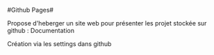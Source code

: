 #Github Pages#

Propose d'heberger un site web pour présenter les projet stockée sur github : Documentation

Création via les settings dans github

